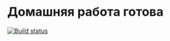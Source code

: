 # Домашняя работа готова



[![Build status](https://ci.appveyor.com/api/projects/status/3jiylkut2y0o72qp?svg=true)](https://ci.appveyor.com/project/GolbanEF/ra1.2)
